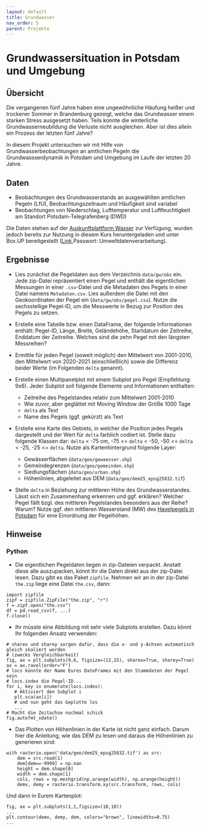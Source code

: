 ```yaml
---
layout: default
title: Grundwasser
nav_order: 5
parent: Projekte
---
```


# Grundwassersituation in Potsdam und Umgebung

## Übersicht

Die vergangenen fünf Jahre haben eine ungewöhnliche Häufung heißer und trockener Sommer in Brandenburg
gezeigt, welche das Grundwasser einem starken Stress ausgesetzt haben. Teils konnte die 
winterliche Grundwasserneubildung die Verluste nicht ausgleichen. Aber ist dies allein ein
Prozess der letzten fünf Jahre?

In diesem Projekt untersuchen wir mit Hilfe von Grundwasserbeobachtungen an amtlichen Pegeln die
Grundwassserdynamik in Potsdam und Umgebung im Laufe der letzten 20 Jahre.


## Daten

- Beobachtungen des Grundwasserstands an ausgewählten amtlichen Pegeln (LfU), Beobachtungszeitraum und Häufigkeit sind variabel
- Beobachtungen von Niederschlag, Lufttemperatur und Luftfeuchtigkeit am Standort Potsdam-Telegrafenberg (DWD)

Die Daten stehen auf der [Auskunftplattform Wasser](https://apw.brandenburg.de) zur Verfügung, wurden jedoch bereits
zur Nutzung in diesem Kurs heruntergeladen und unter Box.UP bereitgestellt ([Link](https://boxup.uni-potsdam.de/s/pbSK8DLTBsNLJqS),Passwort: Umweltdatenverarbeitung).

## Ergebnisse

- Lies zunächst die Pegeldaten aus dem Verzeichnis `data/gw/obs` ein. Jede zip-Datei repräsentiert einen Pegel und enthält die eigentlichen Messungen in einer `.csv`-Datei und die Metadaten des Pegels in einer Datei namens `Metadaten.csv`. Lies außerdem die Datei mit den Geokoordinaten der Pegel ein (`data/gw/obs/pegel.csv`). Nutze die sechsstellige Pegel-ID, um die Messwerte in Bezug zur Position des Pegels zu setzen.

- Erstelle eine Tabelle bzw. einen DataFrame, der folgende Informationen enthält: Pegel-ID, Länge, Breite, Geländehöhe, Startdatum der Zeitreihe, Enddatum der Zeitreihe. Welches sind die zehn Pegel mit den längsten Messreihen?

- Ermittle für jeden Pegel (soweit möglich) den Mittelwert von 2001-2010, den Mittelwert von 2020-2021 (einschließlich) sowie die Differenz beider Werte (im Folgenden `delta` genannt).
  
- Erstelle einen Multipanelplot mit einem Subplot pro Pegel (Empfehlung: 9x6). Jeder Subplot soll folgende Elemente und Informationen enthalten:
   - Zeitreihe des Pegelstandes relativ zum Mittelwert 2001-2010
   - Wie zuvor, aber geglättet mit Moving Window der Größe 1000 Tage
   - `delta` als Text
   - Name des Pegels (ggf. gekürzt) als Text

- Erstelle eine Karte des Gebiets, in welcher die Position jedes Pegels dargestellt und der Wert für `delta`
farblich codiert ist. Stelle dazu folgende Klassen dar: `delta` < -75 cm, -75 <= `delta` < -50, -50 <= `delta` < -25, -25 <= `delta`.
Nutze als Kartenhintergrund folgende Layer:

   - Gewässerflächen (`data/geo/gewaesser.shp`)
   - Gemeindegrenzen (`data/geo/gemeinden.shp`)
   - Siedlungsflächen (`data/geo/urban.shp`)
   - Höhenlinien, abgeleitet aus DEM (`data/geo/dem25_epsg25832.tif`)

- Stelle `delta` in Beziehung zur mittleren Höhe des Grundwasserstandes. Lässt sich ein Zusammenhang erkennen und ggf. erklären? Welcher Pegel fällt bzgl. des mittleren Pegelstandes besonders aus der Reihe? Warum? Nutze ggf. den mittleren Wasserstand (MW) des [Havelpegels in Potsdam](https://www.pegelonline.wsv.de/gast/stammdaten?pegelnr=580412) für eine Einordnung der Pegelhöhen.

## Hinweise

### Python

- Die eigentlichen Pegeldaten liegen in zip-Dateien verpackt. Anstatt diese alle auszupacken, könnt Ihr die Daten direkt aus der zip-Datei lesen. Dazu gibt es das Paket `zipfile`. Nehmen wir an in der zip-Datei `the.zip` liege eine Datei `the.csv`, dann:

```
import zipfile
zipf = zipfile.ZipFile("the.zip", "r")
f = zipf.open("the.csv")
df = pd.read_csv(f, ...)
f.close()
```
- Ihr müsste eine Abbildung mit sehr viele Subplots erstellen. Dazu könnt Ihr folgenden Ansatz verwenden:

```
# sharex und sharey sorgen dafür, dass die x- und y-Achsen automatisch gleich skaliert werden
# (zwecks Vergleichbarkeit)
fig, ax = plt.subplots(9,6, figsize=(12,15), sharex=True, sharey=True)
ax = ax.ravel(order="F")
# locs könnte der Name Eures DateFrames mit den Stammdaten der Pegel sein
# locs.index die Pegel-ID...
for i, key in enumerate(locs.index):
   # Aktiviert den Subplot i
   plt.sca(ax[i])
   # und nun geht das Geplotte los
   ...
# Macht die Zeitachse nochmal schick
fig.autofmt_xdate()
```

- Das Plotten von Höhenlinien in der Karte ist nicht ganz einfach. Darum hier die
Anleitung, wie das DEM zu lesen und daraus die Höhenlinien zu generieren sind:

```
with rasterio.open('data/geo/dem25_epsg25832.tif') as src:
    dem = src.read(1)
    dem[dem==-9999] = np.nan
    height = dem.shape[0]
    width = dem.shape[1]
    cols, rows = np.meshgrid(np.arange(width), np.arange(height))
    demx, demy = rasterio.transform.xy(src.transform, rows, cols)
```

Und dann in Eurem Kartenplot:

```
fig, ax = plt.subplots(1,1,figsize=(10,10))
...
plt.contour(demx, demy, dem, colors="brown", linewidths=0.75)
...
```

